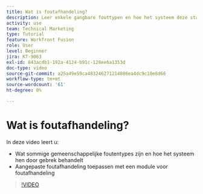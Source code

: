 ```yaml
---
title: Wat is foutafhandeling?
description: Leer enkele gangbare fouttypen en hoe het systeem deze standaard verwerkt, en leer vervolgens hoe u aangepaste foutafhandeling kunt toepassen in [!DNL Adobe Workfront Fusion].
activity: use
team: Technical Marketing
type: Tutorial
feature: Workfront Fusion
role: User
level: Beginner
jira: KT-9063
exl-id: 843acdb1-192a-4124-b91c-128ee6a1353d
doc-type: video
source-git-commit: a25a49e59ca483246271214886ea4dc9c10e8d66
workflow-type: tm+mt
source-wordcount: '61'
ht-degree: 0%

---
```


# Wat is foutafhandeling?

In deze video leert u:

* Wat sommige gemeenschappelijke foutentypes zijn en hoe het systeem hen door gebrek behandelt
* Aangepaste foutafhandeling toepassen met een module voor foutafhandeling

>[!VIDEO](https://video.tv.adobe.com/v/335304/?quality=12&learn=on)
